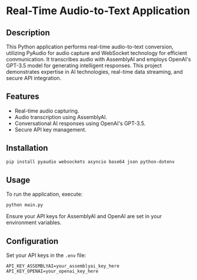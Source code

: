 # Real-Time Audio-to-Text Application

## Description
This Python application performs real-time audio-to-text conversion, utilizing PyAudio for audio capture and WebSocket technology for efficient communication. It transcribes audio with AssemblyAI and employs OpenAI's GPT-3.5 model for generating intelligent responses. This project demonstrates expertise in AI technologies, real-time data streaming, and secure API integration.

## Features
- Real-time audio capturing.
- Audio transcription using AssemblyAI.
- Conversational AI responses using OpenAI's GPT-3.5.
- Secure API key management.

## Installation
```bash
pip install pyaudio websockets asyncio base64 json python-dotenv
```

## Usage
To run the application, execute:
```bash
python main.py
```
Ensure your API keys for AssemblyAI and OpenAI are set in your environment variables.

## Configuration
Set your API keys in the `.env` file:
```
API_KEY_ASSEMBLYAI=your_assemblyai_key_here
API_KEY_OPENAI=your_openai_key_here
```
